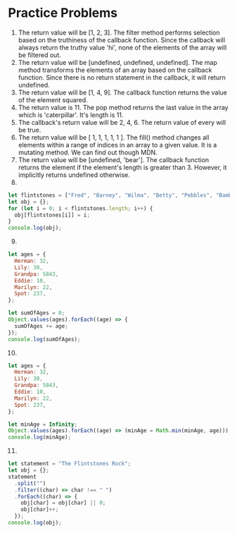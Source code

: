 # Practice Problems

1. The return value will be [1, 2, 3]. The filter method performs selection based on the truthiness of the callback function. Since the callback will always return the truthy value 'hi', none of the elements of the array will be filtered out.
2. The return value will be [undefined, undefined, undefined]. The map method transforms the elements of an array based on the callback function. Since there is no return statement in the callback, it will return undefined.
3. The return value will be [1, 4, 9]. The callback function returns the value of the element squared.
4. The return value is 11. The pop method returns the last value in the array which is 'caterpillar'. It's length is 11.
5. The callback's return value will be 2, 4, 6. The return value of every will be true.
6. The return value will be [ 1, 1, 1, 1, 1 ]. The fill() method changes all elements within a range of indices in an array to a given value. It is a mutating method. We can find out though MDN.
7. The return value will be [undefined, 'bear']. The callback function returns the element if the element's length is greater than 3. However, it implicitly returns undefined otherwise.
8.

```javascript
let flintstones = ["Fred", "Barney", "Wilma", "Betty", "Pebbles", "Bambam"];
let obj = {};
for (let i = 0; i < flintstones.length; i++) {
  obj[flintstones[i]] = i;
}
console.log(obj);
```

9.

```javascript
let ages = {
  Herman: 32,
  Lily: 30,
  Grandpa: 5843,
  Eddie: 10,
  Marilyn: 22,
  Spot: 237,
};

let sumOfAges = 0;
Object.values(ages).forEach((age) => {
  sumOfAges += age;
});
console.log(sumOfAges);
```

10.

```javascript
let ages = {
  Herman: 32,
  Lily: 30,
  Grandpa: 5843,
  Eddie: 10,
  Marilyn: 22,
  Spot: 237,
};

let minAge = Infinity;
Object.values(ages).forEach((age) => (minAge = Math.min(minAge, age)));
console.log(minAge);
```

11.

```javascript
let statement = "The Flintstones Rock";
let obj = {};
statement
  .split("")
  .filter((char) => char !== " ")
  .forEach((char) => {
    obj[char] = obj[char] || 0;
    obj[char]++;
  });
console.log(obj);
```
